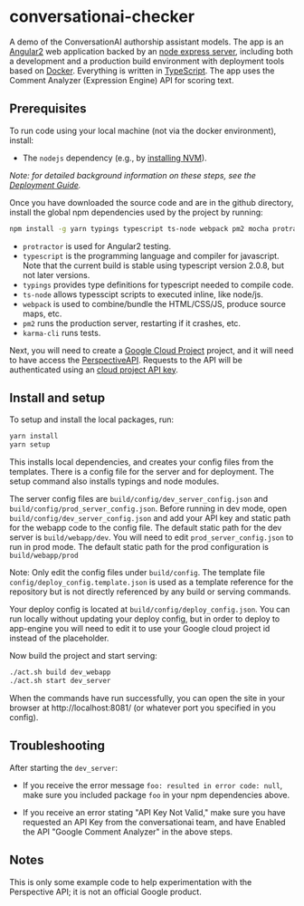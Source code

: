 # conversationai-checker

A demo of the ConversationAI authorship assistant models. The app
is an [Angular2](https://angular.io/) web application backed by an [node express
server](https://expressjs.com/), including both a development and a production
build environment with deployment tools based on
[Docker](https://www.docker.com/).
Everything is written in [TypeScript](https://www.typescriptlang.org/).
The app uses the Comment Analyzer (Expression Engine) API for scoring text.

## Prerequisites

To run code using your local machine (not via the docker
environment), install:
* The `nodejs` dependency (e.g., by [installing NVM](https://github.com/creationix/nvm)).

*Note: for detailed background information on these steps, see the [Deployment Guide](docs/deploy.md).*

Once you have downloaded the source code and are in the github directory, install the global npm dependencies used by the project by running:

```bash
npm install -g yarn typings typescript ts-node webpack pm2 mocha protractor karma-cli
```
*  `protractor` is used for Angular2 testing.
*  `typescript` is the programming language and compiler for javascript.
    Note that the current build is stable using typescript version 2.0.8,
    but not later versions.
*  `typings` provides type definitions for typescript needed to compile
    code.
*  `ts-node` allows typesscipt scripts to executed inline, like node/js.
*  `webpack` is used to combine/bundle the HTML/CSS/JS, produce source
    maps, etc.
*  `pm2` runs the production server, restarting if it crashes, etc.
*  `karma-cli` runs tests.

Next, you will need to create a
[Google Cloud Project](http://cloud.google.com) project, and it will need to have access the [PerspectiveAPI](https://www.perspectiveapi.com). Requests to the API will be authenticated using an [cloud project API key](https://support.google.com/cloud/answer/6158862?hl=en).

## Install and setup

To setup and install the local packages, run:

```bash
yarn install
yarn setup
```

This installs local dependencies, and creates your config files from the  templates. There is a config file for the server and for deployment. The setup command also installs typings and node modules.

The server config files are `build/config/dev_server_config.json` and
`build/config/prod_server_config.json`. Before running in dev mode, open
`build/config/dev_server_config.json` and add your API key and static
path for the webapp code to the config file. The default static path for the dev
server is `build/webapp/dev`. You will need to edit `prod_server_config.json` to run in prod mode. The default static path for the prod configuration is `build/webapp/prod`

Note: Only edit the config files under `build/config`. The template file
`config/deploy_config.template.json` is used as a template reference for the
repository but is not directly referenced by any build or serving commands.

Your deploy config is located at `build/config/deploy_config.json`. You can run
locally without updating your deploy config, but in order to deploy
to app-engine you will need to edit it to use your Google cloud project id
instead of the placeholder.

Now build the project and start serving:

```bash
./act.sh build dev_webapp
./act.sh start dev_server
```

When the commands have run successfully, you can open the site in your browser at http://localhost:8081/ (or whatever port you specified in you config).

## Troubleshooting

After starting the `dev_server`:

* If you receive the error message `foo: resulted in error code: null`, make sure you included package `foo` in your npm dependencies above.

* If you receive an error stating "API Key Not Valid," make sure you have requested an API Key from the conversationai team, and have Enabled the API "Google Comment Analyzer" in the above steps.

## Notes

This is only some example code to help experimentation with the Perspective API; it is not an official Google product.
